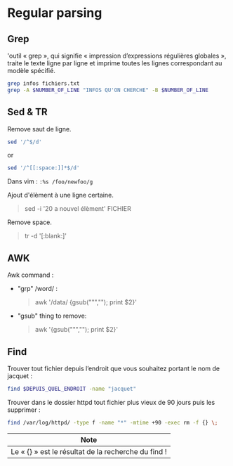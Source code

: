 # Regular parsing

## Grep

'outil « grep », qui signifie « impression d’expressions régulières globales », traite le texte ligne par ligne et imprime toutes les lignes correspondant au modèle spécifié.

```bash
grep infos fichiers.txt
grep -A $NUMBER_OF_LINE "INFOS QU'ON CHERCHE" -B $NUMBER_OF_LINE
```

## Sed & TR
Remove saut de ligne.
```bash
sed '/^$/d'
```
or 

```bash
sed '/^[[:space:]]*$/d'
```

Dans vim : `:%s /foo/newfoo/g`

Ajout d'élèment à une ligne certaine.
> sed -i '20 a nouvel élèment' FICHIER

Remove space.
> tr -d '[:blank:]'

## AWK
Awk command :

- "grp" /word/ :
   > awk '/data/ {gsub("\"",""); print $2}'

- "gsub" thing to remove:
   > awk '{gsub("\"",""); print $2}'

## Find

Trouver tout fichier depuis l’endroit que vous souhaitez portant le nom de jacquet :

```bash
find $DEPUIS_QUEL_ENDROIT -name "jacquet"
```

Trouver dans le dossier httpd tout fichier plus vieux de 90 jours puis les supprimer :

```bash
find /var/log/httpd/ -type f -name "*" -mtime +90 -exec rm -f {} \;
```

| Note |
|-|
| Le « {} » est le résultat de la recherche du find ! |